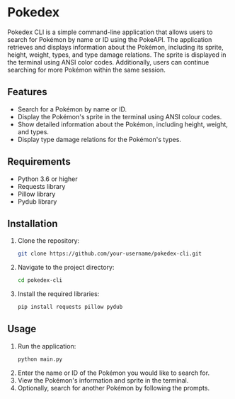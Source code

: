 # Pokedex
Pokedex CLI is a simple command-line application that allows users to search for Pokémon by name or ID using the PokeAPI. The application retrieves and displays information about the Pokémon, including its sprite, height, weight, types, and type damage relations. The sprite is displayed in the terminal using ANSI color codes. Additionally, users can continue searching for more Pokémon within the same session.

## Features

- Search for a Pokémon by name or ID.
- Display the Pokémon's sprite in the terminal using ANSI colour codes.
- Show detailed information about the Pokémon, including height, weight, and types.
- Display type damage relations for the Pokémon's types.

## Requirements

- Python 3.6 or higher
- Requests library
- Pillow library
- Pydub library

## Installation

1. Clone the repository:
    ```bash
    git clone https://github.com/your-username/pokedex-cli.git
    ```
2. Navigate to the project directory:
    ```bash
    cd pokedex-cli
    ```
3. Install the required libraries:
    ```bash
    pip install requests pillow pydub
    ```

## Usage

1. Run the application:
    ```bash
    python main.py
    ```
2. Enter the name or ID of the Pokémon you would like to search for.
3. View the Pokémon's information and sprite in the terminal.
4. Optionally, search for another Pokémon by following the prompts.



